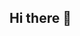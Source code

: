 ## Hi there 👋

<!--
**Mafello/mafello** is a ✨ _special_ ✨ repository because its `README.md` (this file) appears on your GitHub profile.

# 💫 About Me:
🔭 What I'm Currently Working On:<br>Crafting Seamless User Experiences: Developing sleek, responsive web applications that blend creativity with functionality.<br>Legal Innovation: Advising tech startups on corporate law, focusing on the ever-evolving intersection of technology and legal frameworks.<br>Freelance Ventures: Taking on exciting freelance projects that challenge web development and legal consultancy boundaries.<br>🌱 What I'm Currently Learning:<br>Next-Level JavaScript: Mastering advanced frameworks like React and Vue.js to push the limits of front-end development.<br>Cloud Computing Mastery: Diving deep into AWS and Azure to scale applications and optimize performance.<br>Legal Nuances in Tech: Expanding my expertise in intellectual property law to serve the tech community better.<br>👯 Let's Collaborate:<br>Frontend Magic: Join me in creating intuitive, user-centric digital experiences.<br>Legal-Tech Synergy: Collaborate on groundbreaking solutions that fuse legal insights with cutting-edge technology.<br>Open-Source Contributions: Let's improve the developer community together through meaningful open-source projects.<br>🤝 I Could Use a Hand With:<br>Exploring Backend Technologies: I'm keen to dive deeper into backend development and would love to connect with experts in this area.<br>Networking in Tech & Law: Building connections with like-minded professionals with a passion for technology and legal innovation.<br>Pioneering Legal-Tech Initiatives: Seeking collaborators interested in exploring new frontiers where law meets code.<br>💬 Ask Me About:<br>Creating Impactful Web Applications: Whether it’s optimizing performance or enhancing user engagement, I’m here to help.<br>Legal Challenges in the Tech World: From data privacy to startup compliance, I’ve got you covered.<br>Freelancing Excellence: Tips and strategies for thriving as a freelancer in both the tech and legal domains.<br>🌟 Fun Fact:<br>I’m equally at home debugging code and drafting complex legal contracts—switching between the two keeps me on my toes!


## 🌐 Socials:
[![LinkedIn](https://img.shields.io/badge/LinkedIn-%230077B5.svg?logo=linkedin&logoColor=white)](https://linkedin.com/in/linkedin.com/in/kiruifelix) 

# 💻 Tech Stack:
![JavaScript](https://img.shields.io/badge/javascript-%23323330.svg?style=for-the-badge&logo=javascript&logoColor=%23F7DF1E) ![Java](https://img.shields.io/badge/java-%23ED8B00.svg?style=for-the-badge&logo=openjdk&logoColor=white) ![HTML5](https://img.shields.io/badge/html5-%23E34F26.svg?style=for-the-badge&logo=html5&logoColor=white) ![C++](https://img.shields.io/badge/c++-%2300599C.svg?style=for-the-badge&logo=c%2B%2B&logoColor=white) ![Windows Terminal](https://img.shields.io/badge/Windows%20Terminal-%234D4D4D.svg?style=for-the-badge&logo=windows-terminal&logoColor=white) ![Python](https://img.shields.io/badge/python-3670A0?style=for-the-badge&logo=python&logoColor=ffdd54) ![C](https://img.shields.io/badge/c-%2300599C.svg?style=for-the-badge&logo=c&logoColor=white) ![C#](https://img.shields.io/badge/c%23-%23239120.svg?style=for-the-badge&logo=csharp&logoColor=white) ![Azure](https://img.shields.io/badge/azure-%230072C6.svg?style=for-the-badge&logo=microsoftazure&logoColor=white) ![Cloudflare](https://img.shields.io/badge/Cloudflare-F38020?style=for-the-badge&logo=Cloudflare&logoColor=white) ![Google Cloud](https://img.shields.io/badge/GoogleCloud-%234285F4.svg?style=for-the-badge&logo=google-cloud&logoColor=white) ![GithubPages](https://img.shields.io/badge/github%20pages-121013?style=for-the-badge&logo=github&logoColor=white) ![PythonAnywhere](https://img.shields.io/badge/pythonanywhere-%232F9FD7.svg?style=for-the-badge&logo=pythonanywhere&logoColor=151515) ![.Net](https://img.shields.io/badge/.NET-5C2D91?style=for-the-badge&logo=.net&logoColor=white) ![Adobe](https://img.shields.io/badge/adobe-%23FF0000.svg?style=for-the-badge&logo=adobe&logoColor=white) ![Adobe Lightroom](https://img.shields.io/badge/Adobe%20Lightroom-31A8FF.svg?style=for-the-badge&logo=Adobe%20Lightroom&logoColor=white) ![Canva](https://img.shields.io/badge/Canva-%2300C4CC.svg?style=for-the-badge&logo=Canva&logoColor=white) ![Adobe Photoshop](https://img.shields.io/badge/adobe%20photoshop-%2331A8FF.svg?style=for-the-badge&logo=adobe%20photoshop&logoColor=white) ![Adobe Creative Cloud](https://img.shields.io/badge/Adobe%20Creative%20Cloud-DA1F26.svg?style=for-the-badge&logo=Adobe%20Creative%20Cloud&logoColor=white) ![Git](https://img.shields.io/badge/git-%23F05033.svg?style=for-the-badge&logo=git&logoColor=white) ![Kubernetes](https://img.shields.io/badge/kubernetes-%23326ce5.svg?style=for-the-badge&logo=kubernetes&logoColor=white) ![Uber](https://img.shields.io/badge/Uber-%23000000.svg?style=for-the-badge&logo=Uber&logoColor=white)
# 📊 GitHub Stats:
![](https://github-readme-stats.vercel.app/api?username=Mafello&theme=dark&hide_border=false&include_all_commits=false&count_private=false)<br/>
![](https://github-readme-streak-stats.herokuapp.com/?user=Mafello&theme=dark&hide_border=false)<br/>
![](https://github-readme-stats.vercel.app/api/top-langs/?username=Mafello&theme=dark&hide_border=false&include_all_commits=false&count_private=false&layout=compact)

### ✍️ Random Dev Quote
![](https://quotes-github-readme.vercel.app/api?type=horizontal&theme=radical)

---
[![](https://visitcount.itsvg.in/api?id=Mafello&icon=0&color=0)](https://visitcount.itsvg.in)

<!-- Proudly created with GPRM ( https://gprm.itsvg.in ) -->
